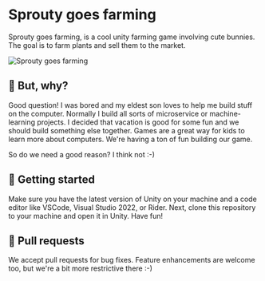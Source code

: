 # Sprouty goes farming

Sprouty goes farming, is a cool unity farming game involving cute bunnies. 
The goal is to farm plants and sell them to the market.

![Sprouty goes farming](./Images/short-demo.gif)

## :shrug: But, why?

Good question! I was bored and my eldest son loves to help me build stuff on
the computer. Normally I build all sorts of microservice or machine-learning
projects. I decided that vacation is good for some fun and we should build
something else together. Games are a great way for kids to learn more about
computers. We're having a ton of fun building our game.

So do we need a good reason? I think not :-)

## :rocket: Getting started

Make sure you have the latest version of Unity on your machine and a code editor
like VSCode, Visual Studio 2022, or Rider. Next, clone this repository to your
machine and open it in Unity. Have fun!

## :pencil: Pull requests

We accept pull requests for bug fixes. Feature enhancements are welcome too, but
we're a bit more restrictive there :-)